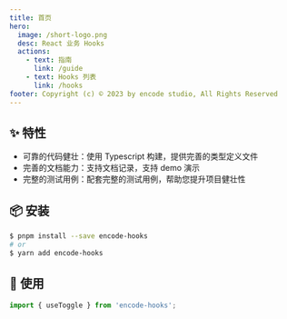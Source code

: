 ```yaml
---
title: 首页
hero:
  image: /short-logo.png
  desc: React 业务 Hooks
  actions:
    - text: 指南
      link: /guide
    - text: Hooks 列表
      link: /hooks
footer: Copyright (c) © 2023 by encode studio, All Rights Reserved
---
```


## ✨ 特性

- 可靠的代码健壮：使用 Typescript 构建，提供完善的类型定义文件
- 完善的文档能力：支持文档记录，支持 demo 演示
- 完整的测试用例：配套完整的测试用例，帮助您提升项目健壮性

## 📦 安装

```bash
$ pnpm install --save encode-hooks
# or
$ yarn add encode-hooks
```

## 🔨 使用

```ts
import { useToggle } from 'encode-hooks';
```
